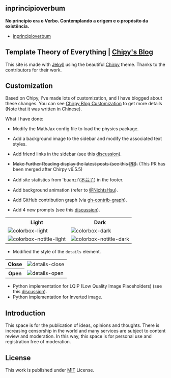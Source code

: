 ## inprincipioverbum

**No princípio era o Verbo. Contemplando a origem e o propósito da existência.**

  - [inprincipioverbum](https://inprincipioverbum.github.io/)

## Template Theory of Everything | [Chipy's Blog](https://inprincipioverbum.github.io/) 

This site is made with [Jekyll](https://jekyllrb.com/) using the beautiful [Chirpy](https://github.com/cotes2020/jekyll-theme-chirpy/) theme. Thanks to the contributors for their work.

## Customization
Based on Chipy, I've made lots of customization, and I have blogged about these changes. You can see [Chirpy Blog Customization](https://huanyushi.github.io/posts/Chirpy-Blog-Customization/) to get more details (Note that it was written in Chinese).

What I have done:
- Modify the MathJax config file to load the physics package.
- Add a background image to the sidebar and modify the associated text styles.
- Add friend links in the sidebar (see this [discussion](https://github.com/cotes2020/jekyll-theme-chirpy/discussions/1677)).
- <del>Make Further Reading display the latest posts (see this [PR](https://github.com/cotes2020/jekyll-theme-chirpy/pull/1699)).</del> (This PR has been merged after Chirpy v6.5.5)
- Add site statistics from 'buanzi'([不蒜子](https://busuanzi.ibruce.info/)) in the footer.
- Add background animation (refer to [@NichtsHsu](https://nihil.cc/)).
- Add GitHub contribution graph (via [gh-contrib-graph](https://github.com/lengthylyova/gh-contrib-graph)).

- Add 4 new prompts (see this [discussion](https://github.com/cotes2020/jekyll-theme-chirpy/discussions/1707)).

<table>
<tr>
   <th>Light</th>
   <th>Dark</th>
</tr>
<tr>
<td><img src="assets/img/readme/colorbox-light.PNG" alt="colorbox-light"></td>
<td><img src="assets/img/readme/colorbox-dark.PNG" alt="colorbox-dark"></td>
</tr>
<tr>
<td><img src="assets/img/readme/colorbox-notitle-light.PNG" alt="colorbox-notitle-light"></td>
<td><img src="assets/img/readme/colorbox-notitle-dark.PNG" alt="colorbox-notitle-dark"></td>
</tr>
</table>

- Modified the style of the `details` element.

<table>
    <tr>
        <th>Close</th>
        <td><img src="assets/img/readme/details-close.PNG" alt="details-close"></td>
    </tr>
    <tr>
        <th>Open</th>
        <td><img src="assets/img/readme/details-open.PNG" alt="details-open"></td>
    </tr>
</table>

- Python implementation for LQIP (Low Quality Image Placeholders) (see this [discussion](https://github.com/cotes2020/jekyll-theme-chirpy/discussions/1685)).
- Python implementation for Inverted image.

## Introduction

This space is for the publication of ideas, opinions and thoughts. There is increasing censorship in the world and many services are subject to content review and moderation. In this way, this space is for personal use and registration free of moderation.

## License

This work is published under [MIT](LICENSE) License.
